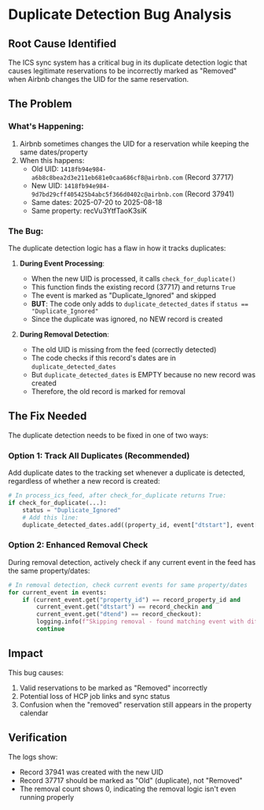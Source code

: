# Duplicate Detection Bug Analysis

## Root Cause Identified

The ICS sync system has a critical bug in its duplicate detection logic that causes legitimate reservations to be incorrectly marked as "Removed" when Airbnb changes the UID for the same reservation.

## The Problem

### What's Happening:
1. Airbnb sometimes changes the UID for a reservation while keeping the same dates/property
2. When this happens:
   - Old UID: `1418fb94e984-a6b8c8bea2d3e211eb681e0caa686cf8@airbnb.com` (Record 37717)
   - New UID: `1418fb94e984-9d7bd29cff405425b4abc5f366d0402c@airbnb.com` (Record 37941)
   - Same dates: 2025-07-20 to 2025-08-18
   - Same property: recVu3YtfTaoK3siK

### The Bug:
The duplicate detection logic has a flaw in how it tracks duplicates:

1. **During Event Processing**: 
   - When the new UID is processed, it calls `check_for_duplicate()`
   - This function finds the existing record (37717) and returns `True`
   - The event is marked as "Duplicate_Ignored" and skipped
   - **BUT**: The code only adds to `duplicate_detected_dates` if `status == "Duplicate_Ignored"`
   - Since the duplicate was ignored, no NEW record is created

2. **During Removal Detection**:
   - The old UID is missing from the feed (correctly detected)
   - The code checks if this record's dates are in `duplicate_detected_dates`
   - But `duplicate_detected_dates` is EMPTY because no new record was created
   - Therefore, the old record is marked for removal

## The Fix Needed

The duplicate detection needs to be fixed in one of two ways:

### Option 1: Track All Duplicates (Recommended)
Add duplicate dates to the tracking set whenever a duplicate is detected, regardless of whether a new record is created:

```python
# In process_ics_feed, after check_for_duplicate returns True:
if check_for_duplicate(...):
    status = "Duplicate_Ignored"
    # Add this line:
    duplicate_detected_dates.add((property_id, event["dtstart"], event["dtend"], event["entry_type"]))
```

### Option 2: Enhanced Removal Check
During removal detection, actively check if any current event in the feed has the same property/dates:

```python
# In removal detection, check current events for same property/dates
for current_event in events:
    if (current_event.get("property_id") == record_property_id and
        current_event.get("dtstart") == record_checkin and
        current_event.get("dtend") == record_checkout):
        logging.info(f"Skipping removal - found matching event with different UID")
        continue
```

## Impact

This bug causes:
1. Valid reservations to be marked as "Removed" incorrectly
2. Potential loss of HCP job links and sync status
3. Confusion when the "removed" reservation still appears in the property calendar

## Verification

The logs show:
- Record 37941 was created with the new UID
- Record 37717 should be marked as "Old" (duplicate), not "Removed"
- The removal count shows 0, indicating the removal logic isn't even running properly